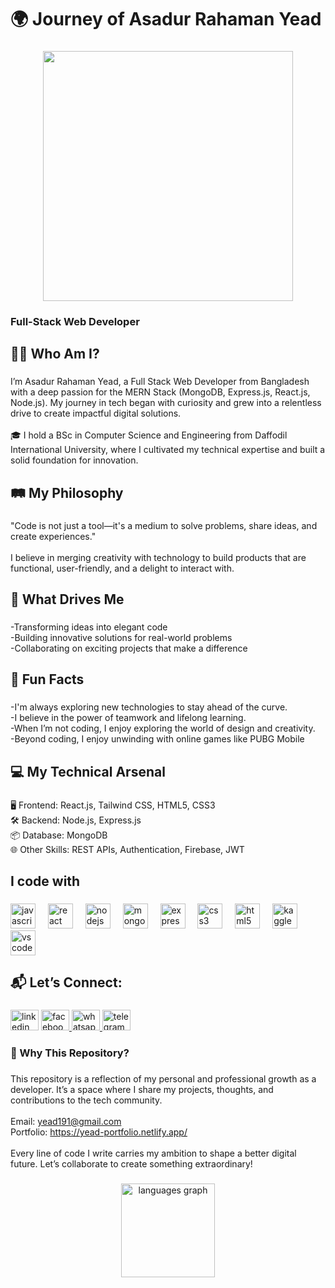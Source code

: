 <h1 align="left">🌍 Journey of Asadur Rahaman Yead</h1>

###

<div align="center">
  <img height="400" src="https://i.ibb.co.com/1dMVJNG/yead-portfolio.png"  />
</div>

###

<h3 align="left">Full-Stack Web Developer</h3>

###

<h2 align="left">🧑‍💻 Who Am I?</h2>

###

<p align="left">I’m Asadur Rahaman Yead, a Full Stack Web Developer from Bangladesh with a deep passion for the MERN Stack (MongoDB, Express.js, React.js, Node.js). My journey in tech began with curiosity and grew into a relentless drive to create impactful digital solutions.<br><br>🎓 I hold a BSc in Computer Science and Engineering from Daffodil International University, where I cultivated my technical expertise and built a solid foundation for innovation.</p>

###

<h2 align="left">🛤️ My Philosophy</h2>

###

<p align="left">"Code is not just a tool—it's a medium to solve problems, share ideas, and create experiences."<br><br>I believe in merging creativity with technology to build products that are functional, user-friendly, and a delight to interact with.</p>

###

<h2 align="left">🚀 What Drives Me</h2>

###

<p align="left">-Transforming ideas into elegant code<br>-Building innovative solutions for real-world problems<br>-Collaborating on exciting projects that make a difference</p>

###

<h2 align="left">🌟 Fun Facts</h2>

###

<p align="left">-I'm always exploring new technologies to stay ahead of the curve.<br>-I believe in the power of teamwork and lifelong learning.<br>-When I’m not coding, I enjoy exploring the world of design and creativity.<br>-Beyond coding, I enjoy unwinding with online games like PUBG Mobile</p>

###

<h2 align="left">💻 My Technical Arsenal</h2>

###

<p align="left">🖥️ Frontend: React.js, Tailwind CSS, HTML5, CSS3<br>🛠️ Backend: Node.js, Express.js<br>📦 Database: MongoDB<br>🌐 Other Skills: REST APIs, Authentication, Firebase, JWT</p>

###

<h2 align="left">I code with</h2>

###

<div align="left">
  <img src="https://cdn.jsdelivr.net/gh/devicons/devicon/icons/javascript/javascript-original.svg" height="40" alt="javascript logo"  />
  <img width="12" />
  <img src="https://cdn.jsdelivr.net/gh/devicons/devicon/icons/react/react-original.svg" height="40" alt="react logo"  />
  <img width="12" />
  <img src="https://cdn.jsdelivr.net/gh/devicons/devicon/icons/nodejs/nodejs-original.svg" height="40" alt="nodejs logo"  />
  <img width="12" />
  <img src="https://cdn.jsdelivr.net/gh/devicons/devicon/icons/mongodb/mongodb-original.svg" height="40" alt="mongodb logo"  />
  <img width="12" />
  <img src="https://cdn.jsdelivr.net/gh/devicons/devicon/icons/express/express-original.svg" height="40" alt="express logo"  />
  <img width="12" />
  <img src="https://cdn.simpleicons.org/css3/1572B6" height="40" alt="css3 logo"  />
  <img width="12" />
  <img src="https://cdn.simpleicons.org/html5/E34F26" height="40" alt="html5 logo"  />
  <img width="12" />
  <img src="https://cdn.jsdelivr.net/gh/devicons/devicon/icons/kaggle/kaggle-original.svg" height="40" alt="kaggle logo"  />
  <img width="12" />
  <img src="https://cdn.jsdelivr.net/gh/devicons/devicon/icons/vscode/vscode-original.svg" height="40" alt="vscode logo"  />
</div>

###

<h2 align="left">📬 Let’s Connect:</h2>

###

<div align="left">
  <img src="https://raw.githubusercontent.com/maurodesouza/profile-readme-generator/master/src/assets/icons/social/linkedin/default.svg" width="45" height="33" alt="linkedin logo"  />
  <a href="https://www.facebook.com/asadurrahman.yead.3/" target="_blank">
    <img src="https://raw.githubusercontent.com/maurodesouza/profile-readme-generator/master/src/assets/icons/social/facebook/default.svg" width="45" height="33" alt="facebook logo"  />
  </a>
  <a href="https://wa.me/8801624343171" target="_blank">
    <img src="https://raw.githubusercontent.com/maurodesouza/profile-readme-generator/master/src/assets/icons/social/whatsapp/default.svg" width="45" height="33" alt="whatsapp logo"  />
  </a>
  <a href="https://t.me/yead19" target="_blank">
    <img src="https://raw.githubusercontent.com/maurodesouza/profile-readme-generator/master/src/assets/icons/social/telegram/default.svg" width="45" height="33" alt="telegram logo"  />
  </a>
</div>

###

<h3 align="left">🚀 Why This Repository?</h3>

###

<p align="left">This repository is a reflection of my personal and professional growth as a developer. It’s a space where I share my projects, thoughts, and contributions to the tech community.<br><br>Email: <a href="mailto:yead191@gmail.com">yead191@gmail.com</a><br>Portfolio: <a href="https://yead-portfolio.netlify.app/" target="_blank">https://yead-portfolio.netlify.app/</a><br><br>Every line of code I write carries my ambition to shape a better digital future. Let’s collaborate to create something extraordinary!</p>


###

<div align="center">
  <img src="https://github-readme-stats.vercel.app/api/top-langs?username=Yead191&locale=en&hide_title=false&layout=compact&card_width=320&langs_count=5&theme=dracula&hide_border=false&order=2" height="150" alt="languages graph"  />
</div>

###
